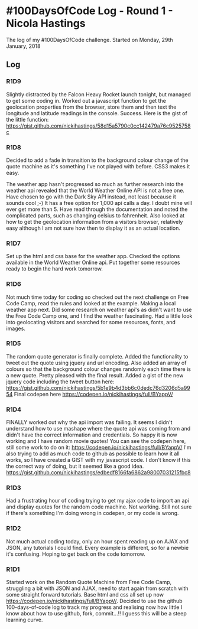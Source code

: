 # #100DaysOfCode Log - Round 1 - Nicola Hastings

The log of my #100DaysOfCode challenge. Started on Monday, 29th January, 2018

## Log
### R1D9
Slightly distracted by the Falcon Heavy Rocket launch tonight, but managed to get some coding in. Worked out a javascript function to get the geolocation properties from the browser, store them and then text the longitude and latitude readings in the console. Success. Here is the gist of the little function: https://gist.github.com/nickihastings/58d15a5790c0cc142479a76c9525758c

### R1D8
Decided to add a fade in transition to the background colour change of the quote machine as it's something I've not played with before. CSS3 makes it easy.

The weather app hasn't progressed so much as further research into the weather api revealed that the World Weather Online API is not a free one. Have chosen to go with the Dark Sky API instead, not least because it sounds cool ;-) It has a free option for 1,000 api calls a day. I doubt mine will ever get more than 5. Have read through the documentation and noted the complicated parts, such as changing celsius to fahrenheit. Also looked at how to get the geolocation information from a visitors browser, relatively easy although I am not sure how then to display it as an actual location.

### R1D7
Set up the html and css base for the weather app. Checked the options available in the World Weather Online api. Put together some resources ready to begin the hard work tomorrow.

### R1D6
Not much time today for coding so checked out the next challenge on Free Code Camp, read the rules and looked at the example. Making a local weather app next. Did some research on weather api's as didn't want to use the Free Code Camp one, and I find the weather fascinating. Had a little look into geolocating visitors and searched for some resources, fonts, and images.

### R1D5
The random quote generator is finally complete. Added the functionality to tweet out the quote using jquery and url encoding. Also added an array of colours so that the background colour changes randomly each time there is a new quote. Pretty pleased with the final result. Added a gist of the new jquery code including the tweet button here: https://gist.github.com/nickihastings/5b1e9b4d3bb6c0dedc76d3206d5a9954
Final codepen here https://codepen.io/nickihastings/full/BYappV/

### R1D4
FINALLY worked out why the api import was failing. It seems I didn't understand how to use mashape where the quote api was coming from and didn't have the correct information and credentials. So happy it is now working and I have random movie quotes! You can see the codepen here, still some work to do on it: https://codepen.io/nickihastings/full/BYappV/
I'm also trying to add as much code to github as possible to learn how it all works, so I have created a GIST with my javascript code. I don't know if this the correct way of doing, but it seemed like a good idea. https://gist.github.com/nickihastings/edbedf8166fa6862a98007031215fbc8

### R1D3
Had a frustrating hour of coding trying to get my ajax code to import an api and display quotes for the random code machine. Not working. Still not sure if there's something I'm doing wrong in codepen, or my code is wrong. 

### R1D2
Not much actual coding today, only an hour spent reading up on AJAX and JSON, any tutorials I could find. Every example is different, so for a newbie it's confusing. Hoping to get back on the code tomorrow.

### R1D1 
Started work on the Random Quote Machine from Free Code Camp, struggling a bit with JSON and AJAX, need to start again from scratch with some straight forward tutorials. Base html and css all set up now https://codepen.io/nickihastings/full/BYappV/. Decided to use the github 100-days-of-code log to track my progress and realising now how little I know about how to use github, fork, commit...!! I guess this will be a steep learning curve.
